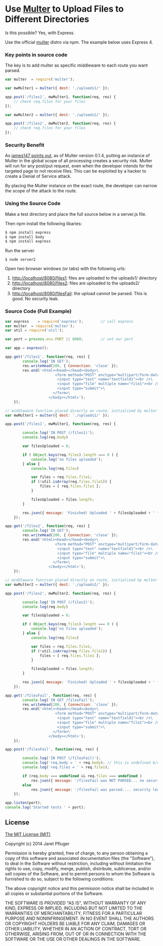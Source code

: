 # Use [Multer](https://github.com/expressjs/multer) to Upload Files to Different Directories

Is this possible? Yes, with Express.

Use the official [multer](https://github.com/expressjs/multer) distro via npm. The example below uses Express 4.

### Key points in source code

The key is to add multer as specific middleware to each route you want parsed.

```js
var multer  = require('multer');

var mwMulter1 = multer({ dest: './uploads1/' });

app.post('/files1', mwMulter1, function(req, res) {
	// check req.files for your files
});

var mwMulter2 = multer({ dest: './uploads2/' });

app.post('/files2', mwMulter2, function(req, res) {
	// check req.files for your files
});
```

### Security Benefit

As [james147 points out](https://github.com/expressjs/multer/issues/59), as of Multer version 0.1.4, putting an instance of Multer in the global scope of all processing creates a security risk. Multer will run for any post/put request, even when the developer intends for the targeted page to not receive files. This can be exploited by a hacker to create a Denial of Service attack.

By placing the Multer instance on the exact route, the developer can narrow the scope of the attack to the route. 

### Using the Source Code

Make a test directory and place the full source below in a server.js file. 

Then npm install the following libaries:

```bash
$ npm install express
$ npm install body
$ npm install express
```

Run the server

`$ node server2`

Open two browser windows (or tabs) with the following urls:

1. [http://localhost/8080/files1](http://localhost/8080/files1): files are uploaded to the uploads1/ directory
2. [http://localhost/8080/files2](http://localhost/8080/files2): files are uploaded to the uploads2/ directory
3. [http://localhost/8080/filesFail](http://localhost/8080/filesFail): the upload cannot be parsed. This is good. No security leak.

### Source Code (Full Example)

```js
var express    = require('express'); 		// call express
var multer  = require('multer');
var util = require('util');

var port = process.env.PORT || 8080; 		// set our port

var app = express();

app.get('/files1', function(req, res) {
		console.log('IN GET');
		res.writeHead(200, { Connection: 'close' });
		res.end('<html><head></head><body>\
		               <form method="POST" enctype="multipart/form-data">\
		                <input type="text" name="textfield1"><br />\
		                <input type="file" multiple name="file1"><br />\
		                <input type="submit">\
		              </form>\
		            </body></html>');
	});

// middleware function placed directly on route, initialized by multer
var mwMulter1 = multer({ dest: './uploads1/' });

app.post('/files1', mwMulter1, function(req, res) {

		console.log('IN POST (/files1)');
		console.log(req.body)

		var filesUploaded = 0;

		if ( Object.keys(req.files).length === 0 ) {
			console.log('no files uploaded');
		} else {
			console.log(req.files)

			var files = req.files.file1;
			if (!util.isArray(req.files.file1)) {
				files = [ req.files.file1 ];
			} 

			filesUploaded = files.length;
		}

		res.json({ message: 'Finished! Uploaded ' + filesUploaded + ' files.  Route is /files1' });
	});

app.get('/files2', function(req, res) {
		console.log('IN GET');
		res.writeHead(200, { Connection: 'close' });
		res.end('<html><head></head><body>\
		               <form method="POST" enctype="multipart/form-data">\
		                <input type="text" name="textfield1"><br />\
		                <input type="file" multiple name="file1"><br />\
		                <input type="submit">\
		              </form>\
		            </body></html>');
	});

// middleware function placed directly on route, initialized by multer
var mwMulter2 = multer({ dest: './uploads2/' });

app.post('/files2', mwMulter2, function(req, res) {

		console.log('IN POST (/files2)');
		console.log(req.body)

		var filesUploaded = 0;

		if ( Object.keys(req.files).length === 0 ) {
			console.log('no files uploaded');
		} else {
			console.log(req.files)

			var files = req.files.file1;
			if (!util.isArray(req.files.file1)) {
				files = [ req.files.file1 ];
			} 

			filesUploaded = files.length;
		}

		res.json({ message: 'Finished! Uploaded ' + filesUploaded + ' files.  Route is /files2' });
	});

app.get('/filesFail', function(req, res) {
		console.log('IN GET /filesFail');
		res.writeHead(200, { Connection: 'close' });
		res.end('<html><head></head><body>\
		               <form method="POST" enctype="multipart/form-data">\
		                <input type="text" name="textfield1"><br />\
		                <input type="file" multiple name="file1"><br />\
		                <input type="submit">\
		              </form>\
		            </body></html>');
	});

app.post('/filesFail', function(req, res) {

		console.log('IN POST (/filesFail)');
		console.log('req.body = ' + req.body); // this is undefined b/c a body-parser has not been specified
		console.log('req.files = ' + req.files);

		if (req.body === undefined && req.files === undefined )
			res.json({ message: '/filesFail was NOT PARSED... no security leak' });
		else 
			res.json({ message: '/filesFail was parsed.... security leak' });
	});

app.listen(port);
console.log('Started tests ' + port);
```

## License

[The MIT License (MIT)](http://www.opensource.org/licenses/MIT)

Copyright (c) 2014 Jaret Pfluger

Permission is hereby granted, free of charge, to any person obtaining a copy
of this software and associated documentation files (the "Software"), to deal
in the Software without restriction, including without limitation the rights
to use, copy, modify, merge, publish, distribute, sublicense, and/or sell
copies of the Software, and to permit persons to whom the Software is
furnished to do so, subject to the following conditions:

The above copyright notice and this permission notice shall be included in
all copies or substantial portions of the Software.

THE SOFTWARE IS PROVIDED "AS IS", WITHOUT WARRANTY OF ANY KIND, EXPRESS OR
IMPLIED, INCLUDING BUT NOT LIMITED TO THE WARRANTIES OF MERCHANTABILITY,
FITNESS FOR A PARTICULAR PURPOSE AND NONINFRINGEMENT. IN NO EVENT SHALL THE
AUTHORS OR COPYRIGHT HOLDERS BE LIABLE FOR ANY CLAIM, DAMAGES OR OTHER
LIABILITY, WHETHER IN AN ACTION OF CONTRACT, TORT OR OTHERWISE, ARISING FROM,
OUT OF OR IN CONNECTION WITH THE SOFTWARE OR THE USE OR OTHER DEALINGS IN
THE SOFTWARE.
